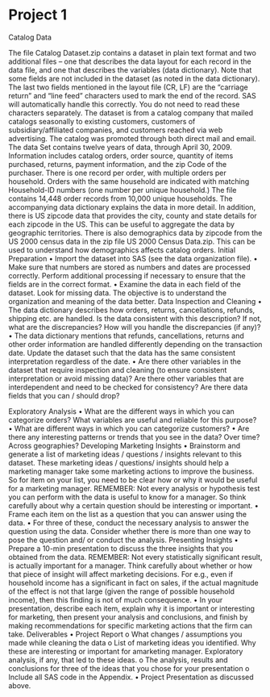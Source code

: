 # Project 1

Catalog Data

The file Catalog Dataset.zip contains a dataset in plain text format and two additional files – one that describes the data layout for each record in the data file, and one that describes the variables (data dictionary). Note that some fields are not included in the dataset (as noted in the data dictionary). The last two fields mentioned in the layout file (CR, LF) are the “carriage return” and “line feed” characters used to mark the end of the record. SAS will automatically handle this correctly. You do not need to read these characters separately. 
The dataset is from a catalog company that mailed catalogs seasonally to existing customers, customers of subsidiary/affiliated companies, and customers reached via web advertising. The catalog was promoted through both direct mail and email. The data Set contains twelve years of data, through April 30, 2009. Information includes catalog orders, order source, quantity of items purchased, returns, payment information, and the zip Code of the purchaser. There is one record per order, with multiple orders per household. Orders with the same household are indicated with matching Household-ID numbers (one number per unique household.) The file contains 14,448 order records from 10,000 unique households. The accompanying data dictionary explains the data in more detail. 
In addition, there is US zipcode data that provides the city, county and state details for each zipcode in the US. This can be useful to aggregate the data by geographic territories. There is also demographics data by zipcode from the US 2000 census data in the zip file US 2000 Census Data.zip. This can be used to understand how demographics affects catalog orders.
 Initial Preparation
•	Import the dataset into SAS (see the data organization file). 
•	Make sure that numbers are stored as numbers and dates are processed correctly. Perform additional processing if necessary to ensure that the fields are in the correct format. 
•	Examine the data in each field of the dataset.  Look for missing data. The objective is to understand the organization and meaning of the data better. 
Data Inspection and Cleaning
•	The data dictionary describes how orders, returns, cancellations, refunds, shipping etc. are handled. Is the data consistent with this description? If not, what are the discrepancies? How will you handle the discrepancies (if any)?
•	The data dictionary mentions that refunds, cancellations, returns and other order information are handled differently depending on the transaction date. Update the dataset such that the data has the same consistent interpretation regardless of the date. 
•	Are there other variables in the dataset that require inspection and cleaning (to ensure consistent interpretation or avoid missing data)? Are there other variables that are interdependent and need to be checked for consistency? Are there data fields that you can / should drop?

Exploratory Analysis
•	What are the different ways in which you can categorize orders? What variables are useful and reliable for this purpose?
•	What are different ways in which you can categorize customers? 
•	Are there any interesting patterns or trends that you see in the data? Over time? Across geographies? 
Developing Marketing Insights
•	Brainstorm and generate a list of marketing ideas / questions / insights relevant to this dataset. These marketing ideas / questions/ insights should help a marketing manager take some marketing actions to improve the business. So for item on your list, you need to be clear how or why it would be useful for a marketing manager. 
REMEMBER: Not every analysis or hypothesis test you can perform with the data is useful to know for a manager. So think carefully about why a certain question should be interesting or important. 
•	Frame each item on the list as a question that you can answer using the data. 
•	For three of these, conduct the necessary analysis to answer the question using the data. Consider whether there is more than one way to pose the question and/ or conduct the analysis. 
Presenting Insights
•	Prepare a 10-min presentation to discuss the three insights that you obtained from the data. 
REMEMBER: Not every statistically significant result, is actually important for a manager. Think carefully about whether or how that piece of insight will affect marketing decisions. For e.g., even if household income has a significant in fact on sales, if the actual magnitude of the effect is not that large (given the range of possible household income), then this finding is not of much consequence. 
•	In your presentation, describe each item, explain why it is important or interesting for marketing, then present your analysis and conclusions, and finish by making recommendations for specific marketing actions that the firm can take.
Deliverables
•	Project Report
o	What changes / assumptions you made while cleaning the data 
o	List of marketing ideas you identified. Why these are interesting or important for amarketing manager. Exploratory analysis, if any, that led to these ideas. 
o	The analysis, results and conclusions for three of the ideas that you chose for your presentation
o	Include all SAS code in the Appendix. 
•	Project Presentation as discussed above. 
